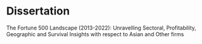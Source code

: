 # Dissertation
The Fortune 500 Landscape (2013-2022): Unravelling Sectoral, Profitability, Geographic and Survival Insights with respect to Asian and Other firms
